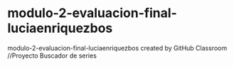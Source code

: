 # modulo-2-evaluacion-final-luciaenriquezbos
modulo-2-evaluacion-final-luciaenriquezbos created by GitHub Classroom
//Proyecto Buscador de series
